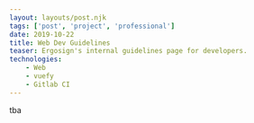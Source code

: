 ```yaml
---
layout: layouts/post.njk
tags: ['post', 'project', 'professional']
date: 2019-10-22
title: Web Dev Guidelines
teaser: Ergosign's internal guidelines page for developers.
technologies:
    - Web
    - vuefy
    - Gitlab CI
---
```


tba
